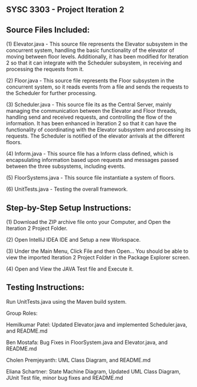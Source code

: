 ##  SYSC 3303 - Project Iteration 2

## Source Files Included:

(1) Elevator.java - This source file represents the Elevator subsystem in the concurrent system, handling the basic functionality of the elevator of moving between floor levels. Additionally, it has been modified for Iteration 2 so that it can integrate with the Scheduler subsystem, in receiving and processing the requests from it.
     
(2) Floor.java - This source file represents the Floor subsystem in the concurrent system, so it reads events from a file and sends the requests to the Scheduler for further processing.

(3) Scheduler.java - This source file its as the Central Server, mainly managing the communication between the Elevator and Floor threads, handling send and received requests, and controlling the flow of the information. It has been enhanced in Iteration 2 so that it can have the functionality of coordinating with the Elevator subsystem and processing its requests. The Scheduler is notified of the elevator arrivals at the different floors.
      
(4) Inform.java - This source file has a Inform class defined, which is encapsulating information based upon requests and messages passed between the three subsystems, including events.

(5) FloorSystems.java - This source file instantiate a system of floors.

(6) UnitTests.java - Testing the overall framework.


## Step-by-Step Setup Instructions:

(1) Download the ZIP archive file onto your Computer, and Open the Iteration 2 Project Folder.

(2) Open IntelliJ IDEA IDE and Setup a new Workspace. 

(3) Under the Main Menu, Click File and then Open… You should be able to view the imported Iteration 2 Project Folder in the Package Explorer screen.

(4) Open and View the JAVA Test file and Execute it.

## Testing Instructions:

Run UnitTests.java using the Maven build system.

Group Roles:

Hemilkumar Patel: Updated Elevator.java and implemented Scheduler.java, and README.md

Ben Mostafa: Bug Fixes in FloorSystem.java and Elevator.java, and README.md

Cholen Premjeyanth: UML Class Diagram, and README.md

Eliana Schartner: State Machine Diagram, Updated UML Class Diagram, JUnit Test file, minor bug fixes and README.md
